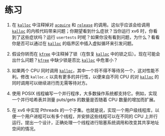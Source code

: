 # 练习

1. 在 [`kalloc`](/source/xv6-riscv/kernel/kalloc.c.md) 中注释掉对 [`acquire`](/source/xv6-riscv/kernel/defs.h.md) 和 [`release`](/source/xv6-riscv/kernel/defs.h.md) 的调用。这似乎应该会给调用 [`kalloc`](/source/xv6-riscv/kernel/kalloc.c.md) 的内核代码带来问题；你期望看到什么症状？当你运行 xv6 时，你看到了这些症状吗？运行 `usertests` 时呢？如果你没有看到问题，为什么？看看你是否可以通过在 [`kalloc`](/source/xv6-riscv/kernel/kalloc.c.md) 的临界区中插入虚拟循环来引发问题。

2. 假设你转而在 [`kfree`](/source/xv6-riscv/kernel/defs.h.md) 中注释掉了锁（在恢复 [`kalloc`](/source/xv6-riscv/kernel/kalloc.c.md) 中的锁之后）。现在可能会出什么问题？[`kfree`](/source/xv6-riscv/kernel/defs.h.md) 中缺少锁是否比 [`kalloc`](/source/xv6-riscv/kernel/kalloc.c.md) 中危害小？

3. 如果两个 CPU 同时调用 [`kalloc`](/source/xv6-riscv/kernel/kalloc.c.md)，其中一个将不得不等待另一个，这对性能不利。修改 `kalloc.c` 以具有更多的并行性，以便来自不同 CPU 的对 [`kalloc`](/source/xv6-riscv/kernel/kalloc.c.md) 的同时调用可以继续进行而无需等待对方。

4. 使用 POSIX 线程编写一个并行程序，大多数操作系统都支持它。例如，实现一个并行哈希表并测量 puts/gets 的数量是否随着 CPU 数量的增加而扩展。

5. 在 xv6 中实现 Pthreads 的一个子集。也就是说，实现一个用户级线程库，以便一个用户进程可以有多个线程，并安排这些线程可以在不同的 CPU 上并行运行。提出一个设计，正确处理一个线程进行阻塞系统调用和改变其共享地址空间的情况。